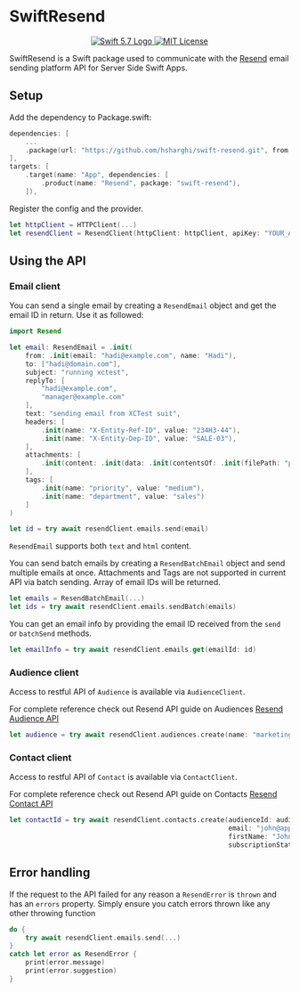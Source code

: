 # SwiftResend

<p align="center">
    <a href="https://swift.org">
        <img src="http://img.shields.io/badge/Swift-5.7-brightgreen.svg" alt="Swift 5.7 Logo">
    </a>
    <a href="https://raw.githubusercontent.com/lloople/vapor-maker-commands/main/LICENSE">
        <img src="https://img.shields.io/badge/license-MIT-blue.svg" alt="MIT License">
    </a>
</p>

SwiftResend is a Swift package used to communicate with the [Resend](https://resend.com) email sending platform API for Server Side Swift Apps.

## Setup
Add the dependency to Package.swift:

~~~~swift
dependencies: [
	...
	.package(url: "https://github.com/hsharghi/swift-resend.git", from: "1.0.0")
],
targets: [
    .target(name: "App", dependencies: [
        .product(name: "Resend", package: "swift-resend"),
    ]),
~~~~

Register the config and the provider.

~~~~swift
let httpClient = HTTPClient(...)
let resendClient = ResendClient(httpClient: httpClient, apiKey: "YOUR_API_KEY")
~~~~

## Using the API
### Email client

You can send a single email by creating a `ResendEmail` object and get the email ID in return. 
Use it as followed:


~~~~swift
import Resend

let email: ResendEmail = .init(
    from: .init(email: "hadi@example.com", name: "Hadi"),
    to: ["hadi@domain.com"],
    subject: "running xctest",
    replyTo: [
        "hadi@example.com",
        "manager@example.com"
    ],
    text: "sending email from XCTest suit",
    headers: [
        .init(name: "X-Entity-Ref-ID", value: "234H3-44"),
        .init(name: "X-Entity-Dep-ID", value: "SALE-03"),
    ],
    attachments: [
        .init(content: .init(data: .init(contentsOf: .init(filePath: "path/to/a/file"))), filename: "sales.xlsx")
    ],
    tags: [
        .init(name: "priority", value: "medium"),
        .init(name: "department", value: "sales")
    ]
)

let id = try await resendClient.emails.send(email)
~~~~
`ResendEmail` supports both `text` and `html` content.

You can send batch emails by creating a `ResendBatchEmail` object and
send multiple emails at once. 
Attachments and Tags are not supported in current API via batch sending.
Array of email IDs will be returned. 

~~~~swift
let emails = ResendBatchEmail(...)
let ids = try await resendClient.emails.sendBatch(emails)
~~~~

You can get an email info by providing the email ID received from the `send` or `batchSend` methods.

~~~~swift
let emailInfo = try await resendClient.emails.get(emailId: id)
~~~~


### Audience client
Access to restful API of `Audience` is available via `AudienceClient`.

For complete reference check out Resend API guide on Audiences [Resend Audience API](https://resend.com/docs/api-reference/audiences)
~~~~swift
let audience = try await resendClient.audiences.create(name: "marketing")
~~~~

### Contact client
Access to restful API of `Contact` is available via `ContactClient`.

For complete reference check out Resend API guide on Contacts [Resend Contact API](https://resend.com/docs/api-reference/contacts)
~~~~swift
let contactId = try await resendClient.contacts.create(audienceId: audience.id,
                                                       email: "john@apple.com",
                                                       firstName: "John",
                                                       subscriptionStatus: true)
~~~~

## Error handling
If the request to the API failed for any reason a `ResendError` is `thrown` and has an `errors` property.
Simply ensure you catch errors thrown like any other throwing function

~~~~swift
do {
    try await resendClient.emails.send(...)
}
catch let error as ResendError {
    print(error.message)
    print(error.suggestion)
}
~~~~
